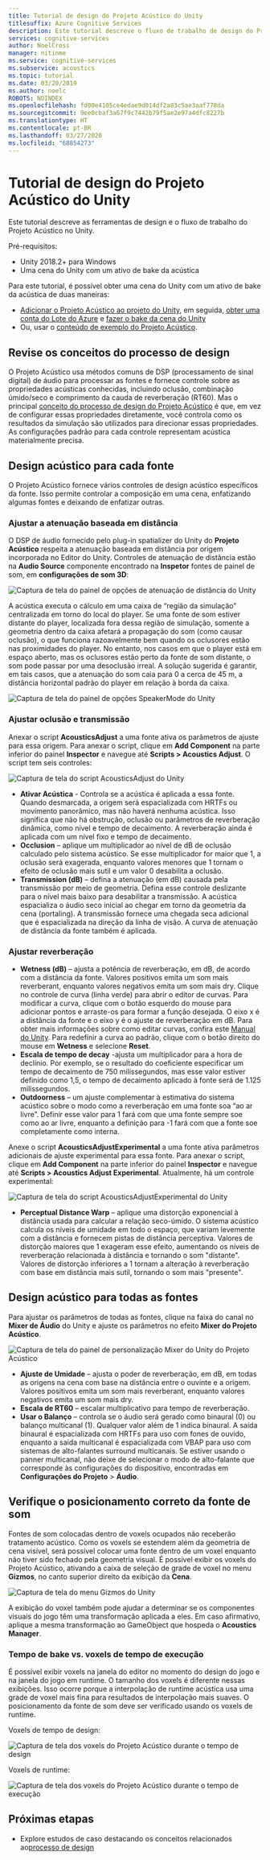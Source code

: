 ```yaml
---
title: Tutorial de design do Projeto Acústico do Unity
titlesuffix: Azure Cognitive Services
description: Este tutorial descreve o fluxo de trabalho de design do Projeto Acústico no Unity.
services: cognitive-services
author: NoelCross
manager: nitinme
ms.service: cognitive-services
ms.subservice: acoustics
ms.topic: tutorial
ms.date: 03/20/2019
ms.author: noelc
ROBOTS: NOINDEX
ms.openlocfilehash: fd00e4105ce4edae9d014df2a83c5ae3aaf778da
ms.sourcegitcommit: 9ee0cbaf3a67f9c7442b79f5ae2e97a4dfc8227b
ms.translationtype: HT
ms.contentlocale: pt-BR
ms.lasthandoff: 03/27/2020
ms.locfileid: "68854273"
---
```

# <a name="project-acoustics-unity-design-tutorial"></a>Tutorial de design do Projeto Acústico do Unity
Este tutorial descreve as ferramentas de design e o fluxo de trabalho do Projeto Acústico no Unity.

Pré-requisitos:
* Unity 2018.2+ para Windows
* Uma cena do Unity com um ativo de bake da acústica

Para este tutorial, é possível obter uma cena do Unity com um ativo de bake da acústica de duas maneiras:
* [Adicionar o Projeto Acústico ao projeto do Unity](unity-integration.md), em seguida, [obter uma conta do Lote do Azure](create-azure-account.md) e [fazer o bake da cena do Unity](unity-baking.md)
* Ou, usar o [conteúdo de exemplo do Projeto Acústico](unity-quickstart.md).

## <a name="review-design-process-concepts"></a>Revise os conceitos do processo de design
O Projeto Acústico usa métodos comuns de DSP (processamento de sinal digital) de áudio para processar as fontes e fornece controle sobre as propriedades acústicas conhecidas, incluindo oclusão, combinação úmido/seco e comprimento da cauda de reverberação (RT60). Mas o principal [conceito do processo de design do Projeto Acústico](design-process.md) é que, em vez de configurar essas propriedades diretamente, você controla como os resultados da simulação são utilizados para direcionar essas propriedades. As configurações padrão para cada controle representam acústica materialmente precisa.

## <a name="design-acoustics-for-each-source"></a>Design acústico para cada fonte
O Projeto Acústico fornece vários controles de design acústico específicos da fonte. Isso permite controlar a composição em uma cena, enfatizando algumas fontes e deixando de enfatizar outras.

### <a name="adjust-distance-based-attenuation"></a>Ajustar a atenuação baseada em distância
O DSP de áudio fornecido pelo plug-in spatializer do Unity do **Projeto Acústico** respeita a atenuação baseada em distância por origem incorporada no Editor do Unity. Controles de atenuação de distância estão na **Audio Source** componente encontrado na **Inspetor** fontes de painel de som, em **configurações de som 3D**:

![Captura de tela do painel de opções de atenuação de distância do Unity](media/distance-attenuation.png)

A acústica executa o cálculo em uma caixa de “região da simulação” centralizada em torno do local do player. Se uma fonte de som estiver distante do player, localizada fora dessa região de simulação, somente a geometria dentro da caixa afetará a propagação do som (como causar oclusão), o que funciona razoavelmente bem quando os oclusores estão nas proximidades do player. No entanto, nos casos em que o player está em espaço aberto, mas os oclusores estão perto da fonte de som distante, o som pode passar por uma desoclusão irreal. A solução sugerida é garantir, em tais casos, que a atenuação do som caia para 0 a cerca de 45 m, a distância horizontal padrão do player em relação à borda da caixa.

![Captura de tela do painel de opções SpeakerMode do Unity](media/speaker-mode.png)

### <a name="adjust-occlusion-and-transmission"></a>Ajustar oclusão e transmissão
Anexar o script **AcousticsAdjust** a uma fonte ativa os parâmetros de ajuste para essa origem. Para anexar o script, clique em **Add Component** na parte inferior do painel **Inspector** e navegue até **Scripts > Acoustics Adjust**. O script tem seis controles:

![Captura de tela do script AcousticsAdjust do Unity](media/acoustics-adjust.png)

* **Ativar Acústica** - Controla se a acústica é aplicada a essa fonte. Quando desmarcada, a origem será espacializada com HRTFs ou movimento panorâmico, mas não haverá nenhuma acústica. Isso significa que não há obstrução, oclusão ou parâmetros de reverberação dinâmica, como nível e tempo de decaimento. A reverberação ainda é aplicada com um nível fixo e tempo de decaimento.
* **Occlusion** – aplique um multiplicador ao nível de dB de oclusão calculado pelo sistema acústico. Se esse multiplicador for maior que 1, a oclusão será exagerada, enquanto valores menores que 1 tornam o efeito de oclusão mais sutil e um valor 0 desabilita a oclusão.
* **Transmission (dB)** – defina a atenuação (em dB) causada pela transmissão por meio de geometria. Defina esse controle deslizante para o nível mais baixo para desabilitar a transmissão. A acústica espacializa o áudio seco inicial ao chegar em torno da geometria da cena (portaling). A transmissão fornece uma chegada seca adicional que é espacializada na direção da linha de visão. A curva de atenuação de distância da fonte também é aplicada.

### <a name="adjust-reverberation"></a>Ajustar reverberação
* **Wetness (dB)** – ajusta a potência de reverberação, em dB, de acordo com a distância da fonte. Valores positivos emita um som mais reverberant, enquanto valores negativos emita um som mais dry. Clique no controle de curva (linha verde) para abrir o editor de curvas. Para modificar a curva, clique com o botão esquerdo do mouse para adicionar pontos e arraste-os para formar a função desejada. O eixo x é a distância da fonte e o eixo y é o ajuste de reverberação em dB. Para obter mais informações sobre como editar curvas, confira este [Manual do Unity](https://docs.unity3d.com/Manual/EditingCurves.html). Para redefinir a curva ao padrão, clique com o botão direito do mouse em **Wetness** e selecione **Reset**.
* **Escala de tempo de decay** -ajusta um multiplicador para a hora de declínio. Por exemplo, se o resultado do coeficiente especificar um tempo de decaimento de 750 milissegundos, mas esse valor estiver definido como 1,5, o tempo de decaimento aplicado à fonte será de 1.125 milissegundos.
* **Outdoorness** – um ajuste complementar à estimativa do sistema acústico sobre o modo como a reverberação em uma fonte soa “ao ar livre”. Definir esse valor para 1 fará com que uma fonte sempre soe como ao ar livre, enquanto a definição para -1 fará com que a fonte soe completamente como interna.

Anexe o script **AcousticsAdjustExperimental** a uma fonte ativa parâmetros adicionais de ajuste experimental para essa fonte. Para anexar o script, clique em **Add Component** na parte inferior do painel **Inspector** e navegue até **Scripts > Acoustics Adjust Experimental**. Atualmente, há um controle experimental:

![Captura de tela do script AcousticsAdjustExperimental do Unity](media/acoustics-adjust-experimental.png)

* **Perceptual Distance Warp** – aplique uma distorção exponencial à distância usada para calcular a relação seco-úmido. O sistema acústico calcula os níveis de umidade em todo o espaço, que variam levemente com a distância e fornecem pistas de distância perceptiva. Valores de distorção maiores que 1 exageram esse efeito, aumentando os níveis de reverberação relacionada à distância e tornando o som "distante". Valores de distorção inferiores a 1 tornam a alteração à reverberação com base em distância mais sutil, tornando o som mais "presente".

## <a name="design-acoustics-for-all-sources"></a>Design acústico para todas as fontes
Para ajustar os parâmetros de todas as fontes, clique na faixa do canal no **Mixer de Áudio** do Unity e ajuste os parâmetros no efeito **Mixer do Projeto Acústico**.

![Captura de tela do painel de personalização Mixer do Unity do Projeto Acústico](media/mixer-parameters.png)

* **Ajuste de Umidade** – ajusta o poder de reverberação, em dB, em todas as origens na cena com base na distância entre o ouvinte e a origem. Valores positivos emita um som mais reverberant, enquanto valores negativos emita um som mais dry.
* **Escala de RT60** – escalar multiplicativo para tempo de reverberação.
* **Usar o Balanço** – controla se o áudio será gerado como binaural (0) ou balanço multicanal (1). Qualquer valor além de 1 indica binaural. A saída binaural é espacializada com HRTFs para uso com fones de ouvido, enquanto a saída multicanal é espacializada com VBAP para uso com sistemas de alto-falantes surround multicanais. Se estiver usando o panner multicanal, não deixe de selecionar o modo de alto-falante que corresponde às configurações do dispositivo, encontradas em **Configurações do Projeto** > **Áudio**.

## <a name="check-proper-sound-source-placement"></a>Verifique o posicionamento correto da fonte de som
Fontes de som colocadas dentro de voxels ocupados não receberão tratamento acústico. Como os voxels se estendem além da geometria de cena visível, será possível colocar uma fonte dentro de um voxel enquanto não tiver sido fechado pela geometria visual. É possível exibir os voxels do Projeto Acústico, ativando a caixa de seleção de grade de voxel no menu **Gizmos**, no canto superior direito da exibição da **Cena**.

![Captura de tela do menu Gizmos do Unity](media/gizmos-menu.png)  

A exibição do voxel também pode ajudar a determinar se os componentes visuais do jogo têm uma transformação aplicada a eles. Em caso afirmativo, aplique a mesma transformação ao GameObject que hospeda o **Acoustics Manager**.

### <a name="bake-time-vs-run-time-voxels"></a>Tempo de bake vs. voxels de tempo de execução
É possível exibir voxels na janela do editor no momento do design do jogo e na janela do jogo em runtime. O tamanho dos voxels é diferente nessas exibições. Isso ocorre porque a interpolação de runtime acústica usa uma grade de voxel mais fina para resultados de interpolação mais suaves. O posicionamento da fonte de som deve ser verificado usando os voxels de runtime.

Voxels de tempo de design:

![Captura de tela dos voxels do Projeto Acústico durante o tempo de design](media/voxels-design-time.png)

Voxels de runtime:

![Captura de tela dos voxels do Projeto Acústico durante o tempo de execução](media/voxels-runtime.png)

## <a name="next-steps"></a>Próximas etapas
* Explore estudos de caso destacando os conceitos relacionados ao[processo de design](design-process.md)

